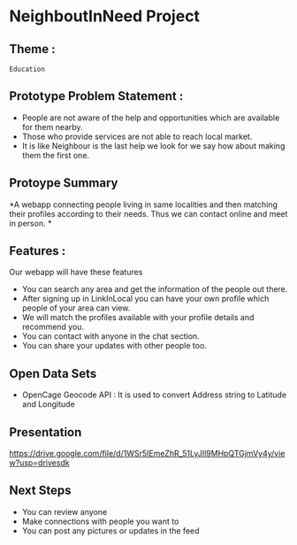 
# NeighboutInNeed Project

## Theme :
    Education
 
## Prototype Problem Statement :
- People are not aware of the help and opportunities which are available for them nearby.
- Those who provide services are not able to reach local market. 
- It is like Neighbour is the last help we look for we say how about making them the first one.

## Protoype Summary
*A webapp connecting people living in same localities and then matching their profiles according to their needs. Thus we can contact online and meet in person. *

## Features : 
Our webapp will have these features 
- You can search any area and get the information of the people out there.
- After signing up in LinkInLocal you can have your own profile which people of your area can view.
- We will match the profiles available with your profile details and recommend you.
- You can contact with anyone in the chat section.
- You can share your updates with other people too.

## Open Data Sets
- OpenCage Geocode API
    : It is used to convert Address string to Latitude and Longitude 

## Presentation
https://drive.google.com/file/d/1WSr5IEmeZhR_51LyJIl9MHpQTGjmVy4y/view?usp=drivesdk

## Next Steps
- You can review anyone
- Make connections with people you want to
- You can post any pictures or updates in the feed
